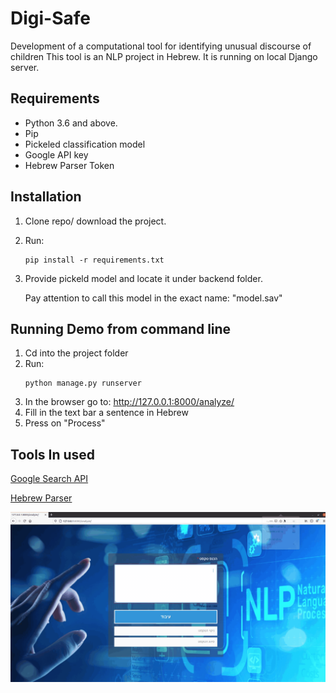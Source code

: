 # Digi-Safe
Development of a computational tool for identifying unusual discourse of children
This tool is an NLP project in Hebrew.
It is running on local Django server.

## Requirements

* Python 3.6 and above.
* Pip
* Pickeled classification model
* Google API key 
* Hebrew Parser Token

## Installation

1. Clone repo/ download the project.
2. Run: 
   ```
   pip install -r requirements.txt
   ```
3. Provide pickeld model and locate it under backend folder.

   Pay attention to call this model in the exact name: "model.sav"
   
   
## Running Demo from command line

1. Cd into the project folder
2. Run:
   ```
   python manage.py runserver
   ```
3. In the browser go to: http://127.0.0.1:8000/analyze/
4. Fill in the text bar a sentence in Hebrew
5. Press on "Process" 


## Tools In used

[Google Search API](https://serpapi.com/)

[Hebrew Parser](https://www.langndata.com/heb_parser/demo)


 ![alt-text](https://github.com/rikiNeustadt/Digi-Safe/blob/master/Demo.gif)
